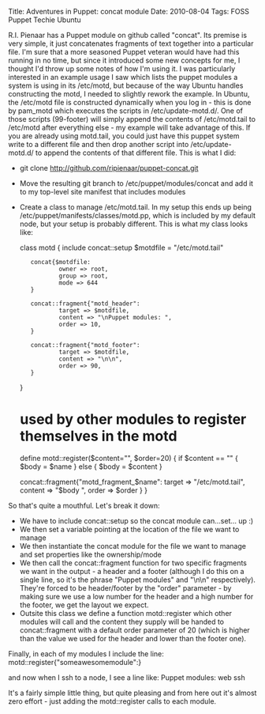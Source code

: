 Title: Adventures in Puppet: concat module
Date: 2010-08-04
Tags: FOSS Puppet Techie Ubuntu

R.I. Pienaar has a Puppet module on github called "concat". Its premise is very simple, it just concatenates fragments of text together into a particular file.
I'm sure that a more seasoned Puppet veteran would have had this running in no time, but since it introduced some new concepts for me, I thought I'd throw up some notes of how I'm using it. I was particularly interested in an example usage I saw which lists the puppet modules a system is using in its /etc/motd, but because of the way Ubuntu handles constructing the motd, I needed to slightly rework the example. In Ubuntu, the /etc/motd file is constructed dynamically when you log in - this is done by pam\_motd which executes the scripts in /etc/update-motd.d/. One of those scripts (99-footer) will simply append the contents of /etc/motd.tail to /etc/motd after everything else - my example will take advantage of this. If you are already using motd.tail, you could just have this puppet system write to a different file and then drop another script into /etc/update-motd.d/ to append the contents of that different file.
This is what I did:

-   git clone http://github.com/ripienaar/puppet-concat.git
-   Move the resulting git branch to /etc/puppet/modules/concat and add it to my top-level site manifest that includes modules
-   Create a class to manage /etc/motd.tail. In my setup this ends up being /etc/puppet/manifests/classes/motd.pp, which is included by my default node, but your setup is probably different. This is what my class looks like:

    class motd {
           include concat::setup
           $motdfile = "/etc/motd.tail"

           concat{$motdfile:
                   owner => root,
                   group => root,
                   mode => 644
           }

           concat::fragment{"motd_header":
                   target => $motdfile,
                   content => "\nPuppet modules: ",
                   order => 10,
           }

           concat::fragment{"motd_footer":
                   target => $motdfile,
                   content => "\n\n",
                   order => 90,
           }
    }

    # used by other modules to register themselves in the motd
    define motd::register($content="", $order=20) {
       if $content == "" {
          $body = $name
       } else {
          $body = $content
       }

       concat::fragment{"motd_fragment_$name":
          target  => "/etc/motd.tail",
          content => "$body ",
          order => $order
       }
    }

So that's quite a mouthful. Let's break it down:
-   We have to include concat::setup so the concat module can...set... up :)
-   We then set a variable pointing at the location of the file we want to manage
-   We then instantiate the concat module for the file we want to manage and set properties like the ownership/mode
-   We then call the concat::fragment function for two specific fragments we want in the output - a header and a footer (although I do this on a single line, so it's the phrase "Puppet modules" and "\\n\\n" respectively). They're forced to be header/footer by the "order" parameter - by making sure we use a low number for the header and a high number for the footer, we get the layout we expect.
-   Outsite this class we define a function motd::register which other modules will call and the content they supply will be handed to concat::fragment with a default order parameter of 20 (which is higher than the value we used for the header and lower than the footer one).

Finally, in each of my modules I include the line:
    motd::register{"someawesomemodule":}

and now when I ssh to a node, I see a line like:
    Puppet modules: web ssh 

It's a fairly simple little thing, but quite pleasing and from here out it's almost zero effort - just adding the motd::register calls to each module.
